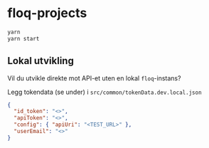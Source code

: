 # floq-projects

```bash
yarn
yarn start
```

## Lokal utvikling

Vil du utvikle direkte mot API-et uten en lokal `floq`-instans?

Legg tokendata (se under) i `src/common/tokenData.dev.local.json`

```json
{
  "id_token": "<>",
  "apiToken": "<>",
  "config": { "apiUri": "<TEST_URL>" },
  "userEmail": "<>"
}
```
